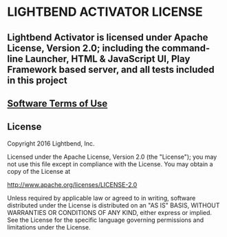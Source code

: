 # LIGHTBEND ACTIVATOR LICENSE

## Lightbend Activator is licensed under Apache License, Version 2.0; including the command-line Launcher, HTML & JavaScript UI, Play Framework based server, and all tests included in this project

## [Software Terms of Use](http://lightbend.com/legal/softwareterms)

## License

Copyright 2016 Lightbend, Inc.

Licensed under the Apache License, Version 2.0 (the "License");
you may not use this file except in compliance with the License.
You may obtain a copy of the License at

http://www.apache.org/licenses/LICENSE-2.0

Unless required by applicable law or agreed to in writing, software
distributed under the License is distributed on an "AS IS" BASIS,
WITHOUT WARRANTIES OR CONDITIONS OF ANY KIND, either express or implied.
See the License for the specific language governing permissions and
limitations under the License.